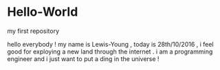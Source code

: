 # Hello-World
my first repository 

hello everybody !
  my name is Lewis-Young , today is 28th/10/2016 , i feel good for exploying a new land through the internet . i am a programming engineer and i just want to put a ding in the universe !
